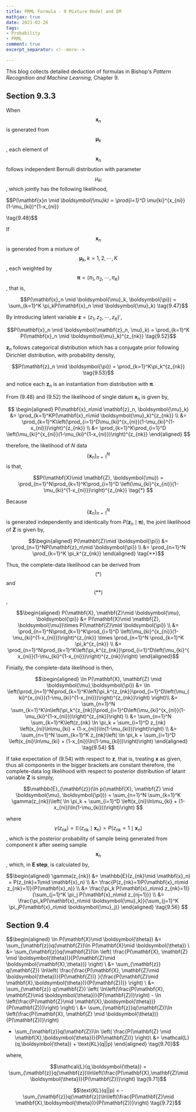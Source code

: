 ```yaml
---
title: PRML Formula - 9 Mixture Model and EM
mathjax: true
date: 2021-02-26
tags:
- Probability
- PRML
comment: true
excerpt_separator: <!--more-->

---
```


This blog collects detailed deduction of formulas in Bishop's *Pattern Recognition and
Machine Learning*, Chapter 9.

<!--more-->

## Section 9.3.3

When $$\mathbf{x}_n$$ is generated from $$\boldsymbol{\mu}_k$$, each element of $$\mathbf{x}_n$$ follows independent Bernulli distribution with parameter $$\mu_{ki}$$, which jointly has the following likelihood,

$$P(\mathbf{x}_n \mid \boldsymbol{\mu}_k) = \prod_{i=1}^D \mu_{ki}^{x_{ni}}(1-\mu_{ki})^{1-x_{ni}}

\tag{9.48}$$

If $$\mathbf{x}_n$$ is generated from a mixture of $$\boldsymbol{\mu}_k,k=1,2,\cdots, K$$, each weighted by $$\boldsymbol{\pi}=(\pi_1, \pi_2, \cdots, \pi_K)$$, that is,

$$P(\mathbf{x}_n \mid \boldsymbol{\mu}_k, \boldsymbol{\pi}) = \sum_{k=1}^K \pi_kP(\mathbf{x}_n \mid \boldsymbol{\mu}_k) \tag{9.47}$$

By introducing latent variable $\mathbf{z}=(z_1, z_2,\cdots, z_K)\prime$,

$$P(\mathbf{x}_n \mid \boldsymbol{\mathbf{z}_n, \mu}_k) = \prod_{k=1}^K P(\mathbf{x}_n \mid \boldsymbol{\mu}_k)^{z_{nk}} \tag{9.52}$$

$\mathbf{z}_n$ follows categorical distribution which has a conjugate prior following Dirichlet distribution, with probability density,

$$P(\mathbf{z}_n \mid \boldsymbol{\pi}) = \prod_{k=1}^K\pi_k^{z_{nk}} \tag{9.53}$$

and notice each $\mathbf{z}_n$ is an instantiation from distribution with $\boldsymbol{\pi}$.

From $(9.48)$ and $(9.52)$ the likelihood of single datum $\mathbf{x}_n$ is given by,

$$
\begin{aligned}
P(\mathbf{x}_n\mid \mathbf{z}_n,  \boldsymbol{\mu}_k) &= \prod_{k=1}^KP(\mathbf{x}_n\mid \boldsymbol{\mu}_k)^{z_{nk}} \\
&= \prod_{k=1}^K\left(\prod_{i=1}^D\mu_{ki}^{x_{ni}}(1-\mu_{ki}^{1-x_{ni}})\right)^{z_{nk}} \\
&= \prod_{k=1}^K\prod_{i=1}^D \left(\mu_{ki}^{x_{ni}}(1-\mu_{ki}^{1-x_{ni}})\right)^{z_{nk}}
\end{aligned}
$$

therefore, the likelihood of $N$ data $$\{\mathbf{x}_n\}_{n=1}^N$$ is that,

$$P(\mathbf{X}\mid \mathbf{Z}, \boldsymbol{\mu}) = \prod_{n=1}^N\prod_{k=1}^K\prod_{i=1}^D \left(\mu_{ki}^{x_{ni}}(1-\mu_{ki}^{1-x_{ni}})\right)^{z_{nk}} \tag{*}
$$

Because $$\{\mathbf{z}_n\}_{n=1}^N$$ is generated independently and identically from $P(\mathbf{z}_n\mid \boldsymbol{\pi})$, the joint likelihood of $\mathbf{Z}$ is given by,

$$\begin{aligned}
P(\mathbf{Z}\mid \boldsymbol{\pi}) &= \prod_{n=1}^NP(\mathbf{z}_n\mid \boldsymbol{\pi}) \\
&= \prod_{n=1}^N \prod_{k=1}^K \pi_k^{z_{nk}}
\end{aligned} \tag{**}$$

Thus, the complete-data likelihood can be derived from $$(*)$$ and $$(**)$$,

$$\begin{aligned}
P(\mathbf{X}, \mathbf{Z}\mid \boldsymbol{\mu}, \boldsymbol{\pi}) &= P(\mathbf{X}\mid \mathbf{Z}, \boldsymbol{\mu})\times P(\mathbf{Z}\mid \boldsymbol{\pi}) \\
&= \prod_{n=1}^N\prod_{k=1}^K\prod_{i=1}^D \left(\mu_{ki}^{x_{ni}}(1-\mu_{ki}^{1-x_{ni}})\right)^{z_{nk}}
\times \prod_{n=1}^N \prod_{k=1}^K \pi_k^{z_{nk}} \\
&= \prod_{n=1}^N\prod_{k=1}^K\left(\pi_k^{z_{nk}}\prod_{i=1}^D\left(\mu_{ki}^{x_{ni}}(1-\mu_{ki}^{1-x_{ni}})\right)^{z_{nk}}\right)
\end{aligned}$$

Finially, the complete-data likelihood is then,

$$\begin{aligned}
\ln P(\mathbf{X}, \mathbf{Z} \mid \boldsymbol{\mu},\boldsymbol{\pi}) &= \ln \left(\prod_{n=1}^N\prod_{k=1}^K\left(\pi_k^{z_{nk}}\prod_{i=1}^D\left(\mu_{ki}^{x_{ni}}(1-\mu_{ki}^{1-x_{ni}})\right)^{z_{nk}}\right) \right)\\
&= \sum_{n=1}^N \sum_{k=1}^K\ln\left(\pi_k^{z_{nk}}\prod_{i=1}^D\left(\mu_{ki}^{x_{ni}}(1-\mu_{ki}^{1-x_{ni}})\right)^{z_{nk}}\right) \\
&= \sum_{n=1}^N \sum_{k=1}^K\left(z_{nk} \ln \pi_k + \sum_{i=1}^D z_{nk} \left(x_{ni}\ln\mu_{ki} + (1-x_{ni})\ln(1-\mu_{ki}))\right)\right) \\
&= \sum_{n=1}^N \sum_{k=1}^K z_{nk}\left( \ln \pi_k + \sum_{i=1}^D \left(x_{ni}\ln\mu_{ki} + (1-x_{ni})\ln(1-\mu_{ki}))\right)\right)
\end{aligned} \tag{9.54}
$$

If take expectation of $(9.54)$ with respect to $\mathbf{z}$, that is, treating $\mathbf{x}$ as given, thus all components in the bigger brackets are constant therefore, the complete-data log likelihood with respect to posterior distribution of latant variable $\mathbf{Z}$ is simply,

$$\mathbb{E}_{\mathbf{z}}(\ln p(\mathbf{X}, \mathbf{Z} \mid \boldsymbol{\mu}, \boldsymbol{\pi})) = \sum_{n=1}^N \sum_{k=1}^K \gamma(z_{nk})\left( \ln \pi_k + \sum_{i=1}^D \left(x_{ni}\ln\mu_{ki} + (1-x_{ni})\ln(1-\mu_{ki}))\right)\right) $$

where $$\gamma(z_{nk}) = \mathbb{E}(z_{nk}\mid \mathbf{x}_n) = P(z_{nk}=1\mid \mathbf{x}_n)$$, which is the posterior probability of sample being generated from component $k$ after seeing sample $$\mathbf{x}_n$$, which, in **E step**, is calculated by,

$$\begin{aligned}
\gamma(z_{nk}) &= \mathbb{E}(z_{nk}\mid \mathbf{x}_n) = P(z_{nk}=1\mid \mathbf{x}_n) \\
&= \frac{P(z_{nk}=1)P(\mathbf{x}_n\mid z_{nk}=1)}{P(\mathbf{x}_n)} \\
&= \frac{\pi_k P(\mathbf{x}_n\mid z_{nk}=1)}{\sum_{j=1}^K \pi_j P(\mathbf{x}_n\mid z_{nj=1})} \\
&= \frac{\pi_kP(\mathbf{x}_n\mid \boldsymbol{\mu}_k)}{\sum_{j=1}^K \pi_jP(\mathbf{x}_n\mid \boldsymbol{\mu}_j)}
\end{aligned} \tag{9.56} $$


## Section 9.4

$$\begin{aligned}
\ln P(\mathbf{X}\mid \boldsymbol{\theta}) &= \sum_{\mathbf{z}}q(\mathbf{Z})\ln P(\mathbf{X}\mid \boldsymbol{\theta}) \\
&= \sum_{\mathbf{z}}q(\mathbf{Z})\ln \left( \frac{P(\mathbf{X}, \mathbf{Z} \mid \boldsymbol{\theta})}{P(\mathbf{Z}\mid \boldsymbol{\mathbf{X},\theta})} \right) \\
&= \sum_{\mathbf{z}} q(\mathbf{Z}) \ln\left( \frac{\frac{P(\mathbf{X}, \mathbf{Z}\mid \boldsymbol{\theta})}{P(\mathbf{Z})} }{\frac{P(\mathbf{Z}\mid \mathbf{X},\boldsymbol{\theta})}{P(\mathbf{Z})}} \right) \\
&= \sum_{\mathbf{z}} q(\mathbf{Z}) \left( \ln\left(\frac{P(\mathbf{X}, \mathbf{Z}\mid \boldsymbol{\theta})}{P(\mathbf{Z})}\right) - \ln \left(\frac{P(\mathbf{Z}\mid \mathbf{X},\boldsymbol{\theta})}{P(\mathbf{Z})}\right)  \right) \\
&= \sum_{\mathbf{z}}q(\mathbf{Z})\ln \left(\frac{P(\mathbf{X}, \mathbf{Z} \mid \boldsymbol{\theta})}{P(\mathbf{Z})}\right)
- \sum_{\mathbf{z}}q(\mathbf{Z})\ln \left( \frac{P(\mathbf{Z} \mid \mathbf{X},\boldsymbol{\theta})}{P(\mathbf{Z})} \right)\\
&= \mathcal{L}(q,\boldsymbol{\theta}) + \text{KL}(q||p)
\end{aligned} \tag{9.70}$$

where,

$$\mathcal{L}(q,\boldsymbol{\theta}) = \sum_{\mathbf{z}}q(\mathbf{z})\ln\left(\frac{P(\mathbf{X},\mathbf{Z}\mid \boldsymbol{\theta})}{P(\mathbf{Z})}\right) \tag{9.71}$$

$$\text{KL}(q||p) = -\sum_{\mathbf{z}}q(\mathbf{z})\ln\left(\frac{P(\mathbf{Z}\mid \mathbf{X},\boldsymbol{\theta})}{P(\mathbf{Z})}\right) \tag{9.72}$$
